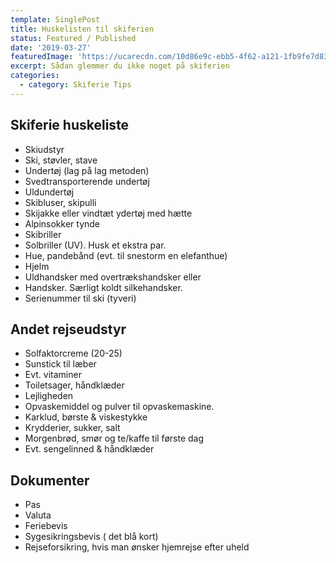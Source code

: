 ```yaml
---
template: SinglePost
title: Huskelisten til skiferien
status: Featured / Published
date: '2019-03-27'
featuredImage: 'https://ucarecdn.com/10d86e9c-ebb5-4f62-a121-1fb9fe7d836f/'
excerpt: Sådan glemmer du ikke noget på skiferien
categories:
  - category: Skiferie Tips
---
```

## Skiferie huskeliste

- Skiudstyr
- Ski, støvler, stave
- Undertøj (lag på lag metoden)
- Svedtransporterende undertøj
- Uldundertøj
- Skibluser, skipulli
- Skijakke eller vindtæt ydertøj med hætte
- Alpinsokker tynde
- Skibriller
- Solbriller (UV). Husk et ekstra par.
- Hue, pandebånd (evt. til snestorm en elefanthue)
- Hjelm
- Uldhandsker med overtrækshandsker eller
- Handsker. Særligt koldt silkehandsker.
- Serienummer til ski (tyveri)

## Andet rejseudstyr
- Solfaktorcreme (20-25)
- Sunstick til læber
- Evt. vitaminer
- Toiletsager, håndklæder
- Lejligheden
- Opvaskemiddel og pulver til opvaskemaskine.
- Karklud, børste & viskestykke
- Krydderier, sukker, salt
- Morgenbrød, smør og te/kaffe til første dag
- Evt. sengelinned & håndklæder
## Dokumenter
- Pas
- Valuta
- Feriebevis
- Sygesikringsbevis ( det blå kort)
- Rejseforsikring, hvis man ønsker hjemrejse efter uheld
